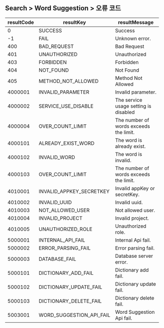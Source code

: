 ## Search > Word Suggestion > 오류 코드


| resultCode | resultKey                | resultMessage |
|------------|--------------------------|----|
| 0          | SUCCESS                  | Success |
| -1         | FAIL                     | Unknown error. |
| 400        | BAD_REQUEST              | Bad Request |
| 401        | UNAUTHORIZED             | Unauthorized |
| 403        | FORBIDDEN                | Forbidden |
| 404        | NOT_FOUND                | Not Found |
| 405        | METHOD_NOT_ALLOWED       | Method Not Allowed |
| 4000001    | INVALID_PARAMETER        | Invalid parameter. |
| 4000002    | SERVICE_USE_DISABLE      | The service usage setting is disabled |
| 4000004    | OVER_COUNT_LIMIT         | The number of words exceeds the limit.  |
| 4000101    | ALREADY_EXIST_WORD       | The word is already exist. |
| 4000102    | INVALID_WORD             | The word is invalid. |
| 4000103    | OVER_COUNT_LIMIT         | The number of words exceeds the limit.  |
| 4010001    | INVALID_APPKEY_SECRETKEY | Invalid appKey or secretKey. |
| 4010002    | INVALID_UUID             | Invalid uuid. |
| 4010003    | NOT_ALLOWED_USER         | Not allowed user. |
| 4010004    | INVALID_PROJECT          | Invalid project.  |
| 4010005    | UNAUTHORIZED_ROLE        | Unauthorized role.  |
| 5000001    | INTERNAL_API_FAIL        | Internal Api fail.  |
| 5000002    | ERROR_PARSING_FAIL       | Error parsing fail. |
| 5000003    | DATABASE_FAIL            | Database server error. |
| 5000101    | DICTIONARY_ADD_FAIL      | Dictionary add fail.   |
| 5000102    | DICTIONARY_UPDATE_FAIL   | Dictionary update fail. |
| 5000103    | DICTIONARY_DELETE_FAIL   | Dictionary delete fail.  |
| 5003001    | WORD_SUGGESTION_API_FAIL | Word Suggestion Api fail.   |